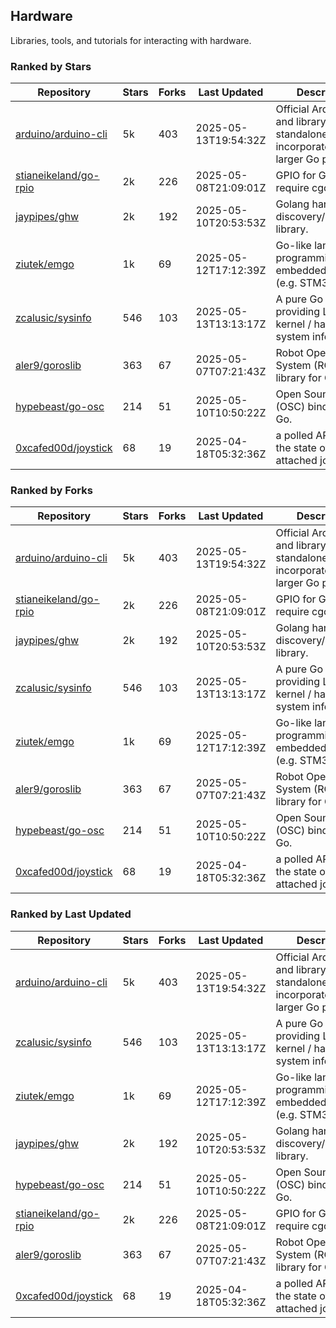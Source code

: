 ## Hardware

Libraries, tools, and tutorials for interacting with hardware.

### Ranked by Stars

| Repository | Stars | Forks | Last Updated | Description | 
|------------|-------|-------|--------------|-------------|
| [arduino/arduino-cli](https://github.com/arduino/arduino-cli) | 5k | 403 | 2025-05-13T19:54:32Z |  Official Arduino CLI and library. Can run standalone, or be incorporated into larger Go projects. |
| [stianeikeland/go-rpio](https://github.com/stianeikeland/go-rpio) | 2k | 226 | 2025-05-08T21:09:01Z |  GPIO for Go, doesn't require cgo. |
| [jaypipes/ghw](https://github.com/jaypipes/ghw) | 2k | 192 | 2025-05-10T20:53:53Z |  Golang hardware discovery/inspection library. |
| [ziutek/emgo](https://github.com/ziutek/emgo) | 1k | 69 | 2025-05-12T17:12:39Z |  Go-like language for programming embedded systems (e.g. STM32 MCU). |
| [zcalusic/sysinfo](https://github.com/zcalusic/sysinfo) | 546 | 103 | 2025-05-13T13:13:17Z |  A pure Go library providing Linux OS / kernel / hardware system information. |
| [aler9/goroslib](https://github.com/aler9/goroslib) | 363 | 67 | 2025-05-07T07:21:43Z |  Robot Operating System (ROS) library for Go. |
| [hypebeast/go-osc](https://github.com/hypebeast/go-osc) | 214 | 51 | 2025-05-10T10:50:22Z |  Open Sound Control (OSC) bindings for Go. |
| [0xcafed00d/joystick](https://github.com/0xcafed00d/joystick) | 68 | 19 | 2025-04-18T05:32:36Z |  a polled API to read the state of an attached joystick. |

### Ranked by Forks

| Repository | Stars | Forks | Last Updated | Description | 
|------------|-------|-------|--------------|-------------|
| [arduino/arduino-cli](https://github.com/arduino/arduino-cli) | 5k | 403 | 2025-05-13T19:54:32Z |  Official Arduino CLI and library. Can run standalone, or be incorporated into larger Go projects. |
| [stianeikeland/go-rpio](https://github.com/stianeikeland/go-rpio) | 2k | 226 | 2025-05-08T21:09:01Z |  GPIO for Go, doesn't require cgo. |
| [jaypipes/ghw](https://github.com/jaypipes/ghw) | 2k | 192 | 2025-05-10T20:53:53Z |  Golang hardware discovery/inspection library. |
| [zcalusic/sysinfo](https://github.com/zcalusic/sysinfo) | 546 | 103 | 2025-05-13T13:13:17Z |  A pure Go library providing Linux OS / kernel / hardware system information. |
| [ziutek/emgo](https://github.com/ziutek/emgo) | 1k | 69 | 2025-05-12T17:12:39Z |  Go-like language for programming embedded systems (e.g. STM32 MCU). |
| [aler9/goroslib](https://github.com/aler9/goroslib) | 363 | 67 | 2025-05-07T07:21:43Z |  Robot Operating System (ROS) library for Go. |
| [hypebeast/go-osc](https://github.com/hypebeast/go-osc) | 214 | 51 | 2025-05-10T10:50:22Z |  Open Sound Control (OSC) bindings for Go. |
| [0xcafed00d/joystick](https://github.com/0xcafed00d/joystick) | 68 | 19 | 2025-04-18T05:32:36Z |  a polled API to read the state of an attached joystick. |

### Ranked by Last Updated

| Repository | Stars | Forks | Last Updated | Description | 
|------------|-------|-------|--------------|-------------|
| [arduino/arduino-cli](https://github.com/arduino/arduino-cli) | 5k | 403 | 2025-05-13T19:54:32Z |  Official Arduino CLI and library. Can run standalone, or be incorporated into larger Go projects. |
| [zcalusic/sysinfo](https://github.com/zcalusic/sysinfo) | 546 | 103 | 2025-05-13T13:13:17Z |  A pure Go library providing Linux OS / kernel / hardware system information. |
| [ziutek/emgo](https://github.com/ziutek/emgo) | 1k | 69 | 2025-05-12T17:12:39Z |  Go-like language for programming embedded systems (e.g. STM32 MCU). |
| [jaypipes/ghw](https://github.com/jaypipes/ghw) | 2k | 192 | 2025-05-10T20:53:53Z |  Golang hardware discovery/inspection library. |
| [hypebeast/go-osc](https://github.com/hypebeast/go-osc) | 214 | 51 | 2025-05-10T10:50:22Z |  Open Sound Control (OSC) bindings for Go. |
| [stianeikeland/go-rpio](https://github.com/stianeikeland/go-rpio) | 2k | 226 | 2025-05-08T21:09:01Z |  GPIO for Go, doesn't require cgo. |
| [aler9/goroslib](https://github.com/aler9/goroslib) | 363 | 67 | 2025-05-07T07:21:43Z |  Robot Operating System (ROS) library for Go. |
| [0xcafed00d/joystick](https://github.com/0xcafed00d/joystick) | 68 | 19 | 2025-04-18T05:32:36Z |  a polled API to read the state of an attached joystick. |

